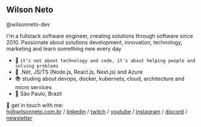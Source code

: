 ## Wilson Neto

@wilsonneto-dev

I'm a fullstack software engineer, creating solutions through software since 2010. Passionate about solutions development, innovation, technology, marketing and learn something new every day<br />

- :rocket: `it's not about technology and code, it's about helping people and solving problems`
- :purple_heart: .Net, JS/TS (Node.js, React.js, Next.js) and Azure
- :books: studing about devops, docker, kubernets, cloud, architecture and micro services
- :pushpin: São Paulo, Brazil   

💬 get in touch with me:<br />
hi@wilsonneto.com.br / [linkedin](https://www.linkedin.com/in/wilsonnetobr/) / [twitch](https://www.twitch.tv/wilsonnetodev) / [youtube](https://www.youtube.com/channel/UCBxjQXWVCyF1C5ft1E0foHw) / [instagram](https://www.instagram.com/wilsonneto.dev/) / [discord](https://discord.gg/Rp7AV5f9) / [newsletter](https://novidadesjs.substack.com/welcome)

